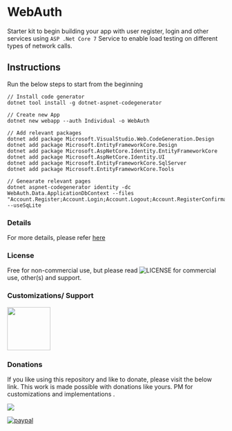 # WebAuth
Starter kit to begin building your app with user register, login and other services using `ASP .Net Core 7` Service to enable load testing on different types of network calls.

## Instructions

Run the below steps to start from the beginning

```
// Install code generator
dotnet tool install -g dotnet-aspnet-codegenerator

// Create new App
dotnet new webapp --auth Individual -o WebAuth

// Add relevant packages
dotnet add package Microsoft.VisualStudio.Web.CodeGeneration.Design
dotnet add package Microsoft.EntityFrameworkCore.Design
dotnet add package Microsoft.AspNetCore.Identity.EntityFrameworkCore
dotnet add package Microsoft.AspNetCore.Identity.UI
dotnet add package Microsoft.EntityFrameworkCore.SqlServer
dotnet add package Microsoft.EntityFrameworkCore.Tools

// Genearate relevant pages
dotnet aspnet-codegenerator identity -dc WebAuth.Data.ApplicationDbContext --files "Account.Register;Account.Login;Account.Logout;Account.RegisterConfirmation" --useSqLite

```

### Details
For more details, please refer [here](https://learn.microsoft.com/en-us/aspnet/core/security/authentication/identity?view=aspnetcore-7.0&tabs=netcore-cli)

### License
Free for non-commercial use, but please read ![LICENSE](LICENSE) for commercial use, other(s) and support.

### Customizations/ Support
<a href="https://sites.google.com/view/garden-systems" target="_blank"><img src="Garden-Systems-logos_transparent.svg" style="width:100px;height:100px"></a>

### Donations
If you like using this repository and like to donate, please visit the below link. This work is made possible with donations like yours. PM for customizations and implementations .

<a href="https://www.buymeacoffee.com/ragavendra"><img src="https://img.buymeacoffee.com/button-api/?text=Buy me a pop&emoji=🥃&slug=ragavendra&button_colour=FFDD00&font_colour=000000&font_family=Cookie&outline_colour=000000&coffee_colour=ffffff" /></a>

[![paypal](https://www.paypalobjects.com/en_US/i/btn/btn_donateCC_LG.gif)](https://www.paypal.com/cgi-bin/webscr?cmd=_s-xclick&hosted_button_id=ZKRHDCLG22EJA)
